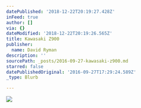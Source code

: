 ```yaml
---
datePublished: '2018-12-22T20:19:27.428Z'
inFeed: true
author: []
via: {}
dateModified: '2018-12-22T20:19:26.565Z'
title: Kawasaki Z900
publisher:
  name: David Ryman
description: ''
sourcePath: _posts/2016-09-27-kawasaki-z900.md
starred: false
datePublishedOriginal: '2016-09-27T17:29:24.589Z'
_type: Blurb

---
```

![](https://the-grid-user-content.s3-us-west-2.amazonaws.com/8a826c71-ea64-4268-b886-99a79525f7fe.jpg)